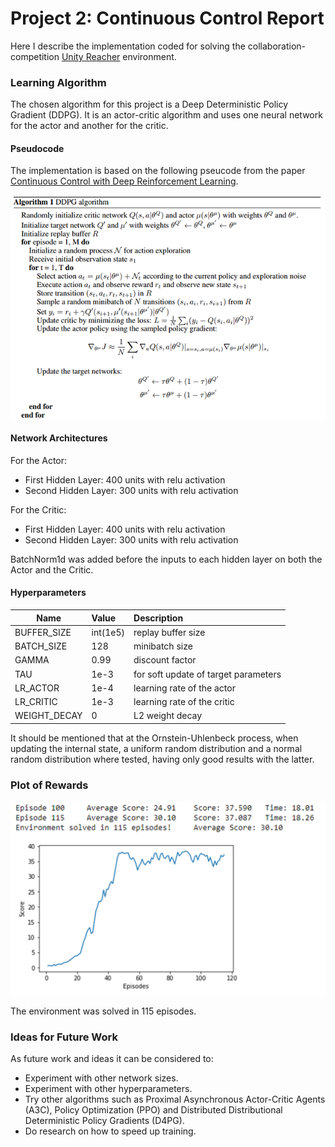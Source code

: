 # Project 2: Continuous Control Report

Here I describe the implementation coded for solving the collaboration-competition [Unity Reacher](https://github.com/Unity-Technologies/ml-agents/blob/master/docs/Learning-Environment-Examples.md#reacher) environment.

### Learning Algorithm
The chosen algorithm for this project is a Deep Deterministic Policy Gradient (DDPG). It is an actor-critic algorithm and uses one neural network for the actor and another for the critic.

#### Pseudocode
The implementation is based on the following pseucode from the paper [Continuous Control with Deep Reinforcement Learning](https://arxiv.org/pdf/1509.02971.pdf).

![DDPG Pseudocode](https://github.com/abitbetter/udacity-drl-nanodegree/blob/master/p2-continuous-control/image/ddpg%20pseudocode.png)

#### Network Architectures
For the Actor:
- First Hidden Layer: 400 units with relu activation
- Second Hidden Layer: 300 units with relu activation

For the Critic:
- First Hidden Layer: 400 units with relu activation
- Second Hidden Layer: 300 units with relu activation

BatchNorm1d was added before the inputs to each hidden layer on both the Actor and the Critic.

#### Hyperparameters
| Name            | Value           | Description         |
| -------------   |:-------------   |:-----               |
| BUFFER_SIZE     | int(1e5)        | replay buffer size  |
| BATCH_SIZE      | 128             | minibatch size      |
| GAMMA           | 0.99            | discount factor     |
| TAU             | 1e-3            | for soft update of target parameters     |
| LR_ACTOR        | 1e-4            | learning rate of the actor     |
| LR_CRITIC       | 1e-3            | learning rate of the critic     |
| WEIGHT_DECAY    | 0               | L2 weight decay     |

It should be mentioned that at the Ornstein-Uhlenbeck process, when updating the internal state, a uniform random distribution and a normal random distribution where tested, having only good results with the latter.

### Plot of Rewards

![Navigation Rewards Plot](https://github.com/abitbetter/udacity-drl-nanodegree/blob/master/p2-continuous-control/image/nav_plot_rewards.png)

The environment was solved in 115 episodes.

### Ideas for Future Work
As future work and ideas it can be considered to:
- Experiment with other network sizes.
- Experiment with other hyperparameters.
- Try other algorithms such as Proximal Asynchronous Actor-Critic Agents (A3C), Policy Optimization (PPO) and Distributed Distributional Deterministic Policy Gradients (D4PG).
- Do research on how to speed up training.
